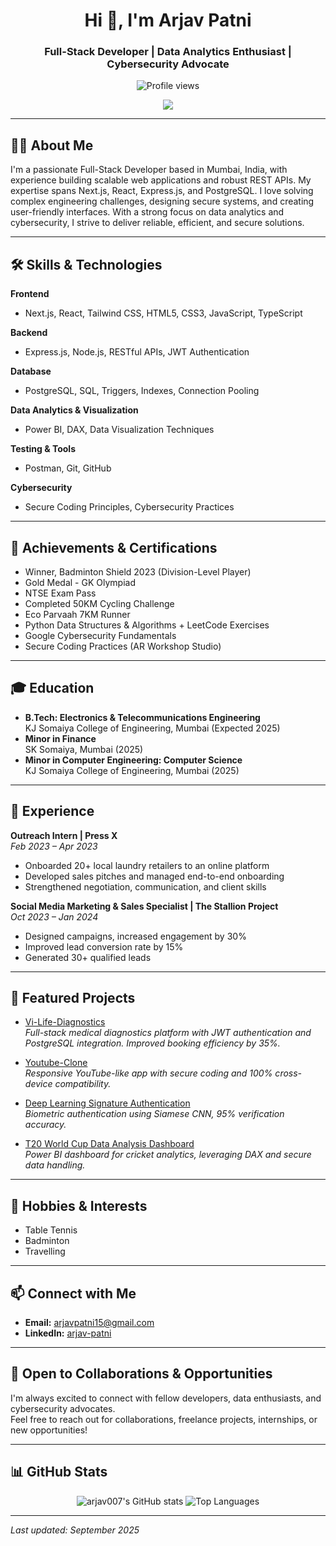 <!-- Profile README for arjav007 -->

<h1 align="center">Hi 👋, I'm Arjav Patni</h1>
<h3 align="center">Full-Stack Developer | Data Analytics Enthusiast | Cybersecurity Advocate</h3>

<p align="center">
  <img src="https://komarev.com/ghpvc/?username=arjav007&style=flat-square" alt="Profile views"/>
</p>
<p align="center">
<img src="https://img.shields.io/badge/first--timers--only-friendly-blue.svg?style=flat-square)](https://www.firsttimersonly.com/"/>
</p>

---

## 👨‍💻 About Me

I'm a passionate Full-Stack Developer based in Mumbai, India, with experience building scalable web applications and robust REST APIs. My expertise spans Next.js, React, Express.js, and PostgreSQL. I love solving complex engineering challenges, designing secure systems, and creating user-friendly interfaces. With a strong focus on data analytics and cybersecurity, I strive to deliver reliable, efficient, and secure solutions.

---

## 🛠️ Skills & Technologies

**Frontend**
- Next.js, React, Tailwind CSS, HTML5, CSS3, JavaScript, TypeScript

**Backend**
- Express.js, Node.js, RESTful APIs, JWT Authentication

**Database**
- PostgreSQL, SQL, Triggers, Indexes, Connection Pooling

**Data Analytics & Visualization**
- Power BI, DAX, Data Visualization Techniques

**Testing & Tools**
- Postman, Git, GitHub

**Cybersecurity**
- Secure Coding Principles, Cybersecurity Practices

---

## 🌟 Achievements & Certifications

- Winner, Badminton Shield 2023 (Division-Level Player)
- Gold Medal - GK Olympiad
- NTSE Exam Pass
- Completed 50KM Cycling Challenge
- Eco Parvaah 7KM Runner
- Python Data Structures & Algorithms + LeetCode Exercises
- Google Cybersecurity Fundamentals
- Secure Coding Practices (AR Workshop Studio)

---

## 🎓 Education

- **B.Tech: Electronics & Telecommunications Engineering**  
  KJ Somaiya College of Engineering, Mumbai (Expected 2025)
- **Minor in Finance**  
  SK Somaiya, Mumbai (2025)
- **Minor in Computer Engineering: Computer Science**  
  KJ Somaiya College of Engineering, Mumbai (2025)

---

## 💼 Experience

**Outreach Intern | Press X**  
_Feb 2023 – Apr 2023_  
- Onboarded 20+ local laundry retailers to an online platform
- Developed sales pitches and managed end-to-end onboarding
- Strengthened negotiation, communication, and client skills

**Social Media Marketing & Sales Specialist | The Stallion Project**  
_Oct 2023 – Jan 2024_  
- Designed campaigns, increased engagement by 30%
- Improved lead conversion rate by 15%
- Generated 30+ qualified leads

---

## 🚀 Featured Projects

- [Vi-Life-Diagnostics](https://github.com/arjav007/vi-life-diagnostics)  
  _Full-stack medical diagnostics platform with JWT authentication and PostgreSQL integration. Improved booking efficiency by 35%._

- [Youtube-Clone](https://github.com/arjav007/Youtube-Clone)  
  _Responsive YouTube-like app with secure coding and 100% cross-device compatibility._

- [Deep Learning Signature Authentication](https://github.com/arjav007/New-repo)  
  _Biometric authentication using Siamese CNN, 95% verification accuracy._

- [T20 World Cup Data Analysis Dashboard](https://github.com/arjav007/my-portfolio)  
  _Power BI dashboard for cricket analytics, leveraging DAX and secure data handling._

---

## 🏸 Hobbies & Interests

- Table Tennis
- Badminton
- Travelling

---

## 📫 Connect with Me

- **Email:** arjavpatni15@gmail.com
- **LinkedIn:** [arjav-patni](https://www.linkedin.com/in/arjav-patni)

---

## 🤝 Open to Collaborations & Opportunities

I'm always excited to connect with fellow developers, data enthusiasts, and cybersecurity advocates.  
Feel free to reach out for collaborations, freelance projects, internships, or new opportunities!

---

## 📊 GitHub Stats

<p align="center">
  <img src="https://github-readme-stats.vercel.app/api?username=arjav007&show_icons=true&theme=radical" alt="arjav007's GitHub stats" />
  <img src="https://github-readme-stats.vercel.app/api/top-langs/?username=arjav007&layout=compact&theme=radical" alt="Top Languages" />
</p>

---

*Last updated: September 2025*
